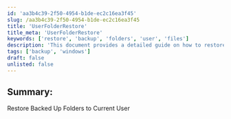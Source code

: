 ```yaml
---
id: 'aa3b4c39-2f50-4954-b1de-ec2c16ea3f45'
slug: /aa3b4c39-2f50-4954-b1de-ec2c16ea3f45
title: 'UserFolderRestore'
title_meta: 'UserFolderRestore'
keywords: ['restore', 'backup', 'folders', 'user', 'files']
description: 'This document provides a detailed guide on how to restore backed up folders to the current user in a Windows environment. It covers the necessary steps and considerations to ensure a successful restoration process.'
tags: ['backup', 'windows']
draft: false
unlisted: false
---
```


## Summary:

Restore Backed Up Folders to Current User

